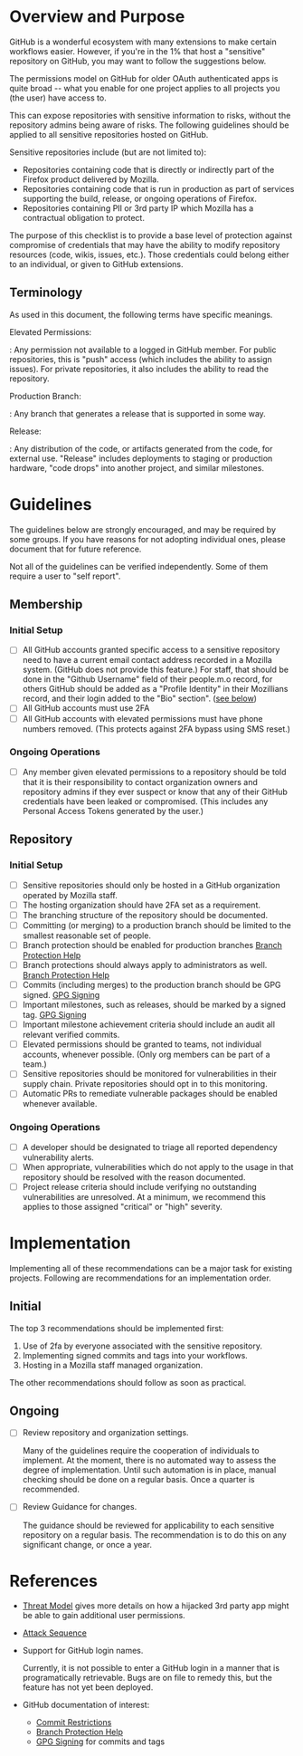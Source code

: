 # Overview and Purpose

GitHub is a wonderful ecosystem with many extensions to make certain
workflows easier. However, if you're in the 1% that host a "sensitive"
repository on GitHub, you may want to follow the suggestions below.

The permissions model on GitHub for older OAuth
authenticated apps is quite broad -- what you enable for one project
applies to all projects you (the user) have access to.

This can expose repositories with sensitive information to risks,
without the repository admins being aware of risks. The following
guidelines should be applied to all sensitive repositories hosted on
GitHub.

Sensitive repositories include (but are not limited to):

-   Repositories containing code that is directly or indirectly part of
    the Firefox product delivered by Mozilla.
-   Repositories containing code that is run in production as part of
    services supporting the build, release, or ongoing operations of
    Firefox.
-   Repositories containing PII or 3rd party IP which Mozilla has a
    contractual obligation to protect.

The purpose of this checklist is to provide a base level of protection
against compromise of credentials that may have the ability to modify
repository resources (code, wikis, issues, etc.). Those credentials
could belong either to an individual, or given to GitHub extensions.

## Terminology

As used in this document, the following terms have specific meanings.

Elevated Permissions:

:   Any permission not available to a logged in GitHub member. For
    public repositories, this is "push" access (which includes the
    ability to assign issues). For private repositories, it also
    includes the ability to read the repository.

Production Branch:

:   Any branch that generates a release that is supported in some way.

Release:

:   Any distribution of the code, or artifacts generated from the code,
    for external use. "Release" includes deployments to staging or
    production hardware, "code drops" into another project, and
    similar milestones.

# Guidelines

The guidelines below are strongly encouraged, and may be required by
some groups. If you have reasons for not adopting individual ones,
please document that for future reference.

Not all of the guidelines can be verified independently. Some of them
require a user to "self report".

## Membership

### Initial Setup

-   [ ] All GitHub accounts granted specific access to a sensitive
    repository need to have a current email contact address recorded in
    a Mozilla system. (GitHub does not provide this feature.) For staff,
    that should be done in the "Github Username" field of their
    people.m.o record, for others GitHub should be added as a "Profile
    Identity" in their Mozillians record, and their login added to the
    "Bio" section". ([see below](#mozillians))
-   [ ] All GitHub accounts must use 2FA
-   [ ] All GitHub accounts with elevated permissions must have phone
    numbers removed. (This protects against 2FA bypass using SMS reset.)

### Ongoing Operations

-   [ ] Any member given elevated permissions to a repository should
    be told that it is their responsibility to contact organization
    owners and repository admins if they ever suspect or know that any
    of their GitHub credentials have been leaked or compromised. (This
    includes any Personal Access Tokens generated by the user.)

## Repository

### Initial Setup

-   [ ] Sensitive repositories should only be hosted in a GitHub
    organization operated by Mozilla staff.
-   [ ] The hosting organization should have 2FA set as a requirement.
-   [ ] The branching structure of the repository should be
    documented.
-   [ ] Committing (or merging) to a production branch should be
    limited to the smallest reasonable set of people.
-   [ ] Branch protection should be enabled for production branches
        [Branch Protection Help][]
-   [ ] Branch protections should always apply to administrators as
    well.
        [Branch Protection Help][]
-   [ ] Commits (including merges) to the production branch should be
    GPG signed.
        [GPG Signing][]
-   [ ] Important milestones, such as releases, should be marked by a
    signed tag.
        [GPG Signing][]
-   [ ] Important milestone achievement criteria should include an audit
    all relevant verified commits.
-   [ ] Elevated permissions should be granted to teams, not
    individual accounts, whenever possible. (Only org members can be
    part of a team.)
-   [ ] Sensitive repositories should be monitored for vulnerabilities
    in their supply chain. Private repositories should opt in to this
    monitoring.
-   [ ] Automatic PRs to remediate vulnerable packages should be enabled
    whenever available.

### Ongoing Operations

-   [ ] A developer should be designated to triage all reported
    dependency vulnerability alerts.
-   [ ] When appropriate, vulnerabilities which do not apply to the
    usage in that repository should be resolved with the reason
    documented.
-   [ ] Project release criteria should include verifying no outstanding
    vulnerabilities are unresolved. At a minimum, we recommend this
    applies to those assigned "critical" or "high" severity.

# Implementation

Implementing all of these recommendations can be a major task for
existing projects. Following are recommendations for an implementation
order.

## Initial

The top 3 recommendations should be implemented first:

1.  Use of 2fa by everyone associated with the sensitive repository.
2.  Implementing signed commits and tags into your workflows.
3.  Hosting in a Mozilla staff managed organization.

The other recommendations should follow as soon as practical.

## Ongoing

-   [ ] Review repository and organization settings.

    Many of the guidelines require the cooperation of individuals to
    implement. At the moment, there is no automated way to assess the
    degree of implementation. Until such automation is in place, manual
    checking should be done on a regular basis. Once a quarter is
    recommended.

-   [ ] Review Guidance for changes.

    The guidance should be reviewed for applicability to each sensitive
    repository on a regular basis. The recommendation is to do this on
    any significant change, or once a year.

# References

- [Threat Model](threat.md) gives more details on how a hijacked 3rd
  party app might be able to gain additional user permissions.

- [Attack Sequence](graph.md)

- <span id="mozillians">Support for GitHub login names.</span>

  Currently, it is not possible to enter a GitHub login in a manner that
  is programatically retrievable. Bugs are on file to remedy this, but
  the feature has not yet been deployed.

- GitHub documentation of interest:
    - [Commit Restrictions][]
    - [Branch Protection Help][]
    - [GPG Signing][] for commits and tags



[Branch Protection Help]: https://help.github.com/articles/configuring-protected-branches/
[GPG Signing]: https://help.github.com/articles/about-required-commit-signing
[Commit Restrictions]: https://help.github.com/articles/about-branch-restrictions/
